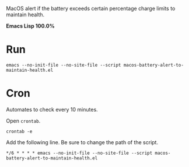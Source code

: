 MacOS alert if the battery exceeds certain percentage charge limits to maintain health.

**Emacs Lisp 100.0%**

# Run

``` shell
emacs --no-init-file --no-site-file --script macos-battery-alert-to-maintain-health.el
```

# Cron

Automates to check every 10 minutes.

Open `crontab`.

``` shell
crontab -e
```

Add the following line. Be sure to change the path of the script.

``` shell
*/6 * * * * emacs --no-init-file --no-site-file --script macos-battery-alert-to-maintain-health.el
```
